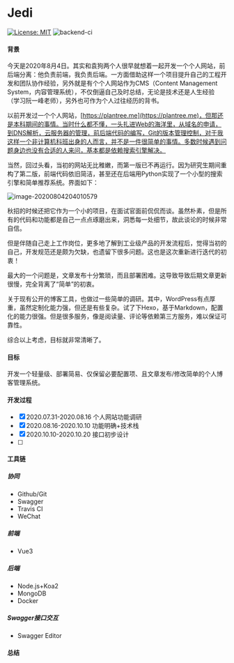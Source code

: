 # Jedi
[![License: MIT](https://img.shields.io/badge/License-MIT-yellow.svg)](https://opensource.org/licenses/MIT) ![backend-ci](https://github.com/plantree/Jedi/workflows/backend-ci/badge.svg)

#### 背景

今天是2020年8月4日。其实和袁狗两个人很早就想着一起开发一个个人网站，前后端分离：他负责前端，我负责后端。一方面借助这样一个项目提升自己的工程开发和团队协作经验，另外就是有个个人网站作为CMS（Content Management System，内容管理系统），不仅倒逼自己及时总结，无论是技术还是人生经验（学习阮一峰老师），另外也可作为个人过往经历的背书。

以前开发过一个个人网站，[https://plantree.me](https://plantree.me)，但那还是本科期间的事情。当时什么都不懂，一头扎进Web的海洋里，从域名的申请，到DNS解析，云服务器的管理，前后端代码的编写，Git的版本管理控制，对于我这样一个非计算机科班出身的人而言，并不是一件很简单的事情。多数时候遇到问题身边也没有合适的人来问，基本都是依赖搜索引擎解决。

当然，回过头看，当初的网站无比稚嫩，而第一版已不再运行。因为研究生期间重构了第二版，前端代码依旧简洁，甚至还在后端用Python实现了一个小型的搜索引擎和简单推荐系统。界面如下：

![image-20200804204010579](https://img.plantree.me/image-20200804204010579.png)

秋招的时候还把它作为一个小的项目，在面试官面前侃侃而谈。虽然朴素，但是所有的代码和功能都是自己一点点琢磨出来，洞悉每一处细节，故此谈论的时候非常自信。

但是伴随自己走上工作岗位，更多地了解到工业级产品的开发流程后，觉得当初的自己，开发规范还是颇为欠缺，也遗留下很多问题。这也是这次重新进行迭代的初衷！

最大的一个问题是，文章发布十分繁琐，而且部署困难。这导致导致后期文章更新很慢，完全背离了“简单”的初衷。

关于现有公开的博客工具，也做过一些简单的调研。其中，WordPress有点厚重，虽然定制化能力强，但还是有些复杂。试了下Hexo，基于Markdown，配置化的能力很强。但是很多服务，像是阅读量、评论等依赖第三方服务，难以保证可靠性。

综合以上考虑，目标就非常清晰了。

#### 目标

开发一个轻量级、部署简易、仅保留必要配置项、且文章发布/修改简单的个人博客管理系统。

#### 开发过程

- [x] 2020.07.31-2020.08.16 个人网站功能调研
- [x] 2020.08.16-2020.10.10 功能明确+技术栈
- [x] 2020.10.10-2020.10.20 接口初步设计
- [ ] 

#### 工具链

##### 协同

- Github/Git
- Swagger
- Travis CI
- WeChat

##### 前端

- Vue3

##### 后端

- Node.js+Koa2
- MongoDB
- Docker

##### Swagger接口交互

- Swagger Editor

#### 总结

